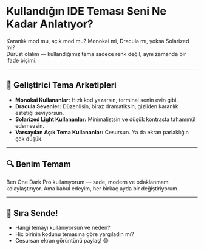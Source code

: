 ﻿# Kullandığın IDE Teması Seni Ne Kadar Anlatıyor?

Karanlık mod mu, açık mod mu? Monokai mi, Dracula mı, yoksa Solarized mi?  
Dürüst olalım — kullandığımız tema sadece renk değil, aynı zamanda bir ifade biçimi.

---

## 🎨 Geliştirici Tema Arketipleri

- **Monokai Kullananlar:** Hızlı kod yazarsın, terminal senin evin gibi.
- **Dracula Sevenler:** Düzenlisin, biraz dramatiksin, gizliden karanlık estetiği seviyorsun.
- **Solarized Light Kullananlar:** Minimalistsin ve düşük kontrasta tahammül edemezsin.
- **Varsayılan Açık Tema Kullananlar:** Cesursun. Ya da ekran parlaklığın çok düşük.

---

## 🔍 Benim Temam

Ben One Dark Pro kullanıyorum — sade, modern ve odaklanmamı kolaylaştırıyor. Ama kabul edeyim, her birkaç ayda bir değiştiriyorum.

---

## 💬 Sıra Sende!

- Hangi temayı kullanıyorsun ve neden?
- Hiç birinin kodunu temasına göre yargıladın mı?
- Cesursan ekran görüntünü paylaş! 😄

<!--
TR: Bu içerik çok dilli geliştirici topluluk platformunun bir parçasıdır.
-->
